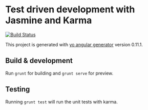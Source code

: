 #  Test driven development with Jasmine and Karma
[![Build Status](https://travis-ci.org/CedricTakongmo/Test-driven-development-with-Jasmine-and-Karma.svg?branch=master)](https://travis-ci.org/CedricTakongmo/Test-driven-development-with-Jasmine-and-Karma)

This project is generated with [yo angular generator](https://github.com/yeoman/generator-angular)
version 0.11.1.

## Build & development

Run `grunt` for building and `grunt serve` for preview.

## Testing

Running `grunt test` will run the unit tests with karma.
